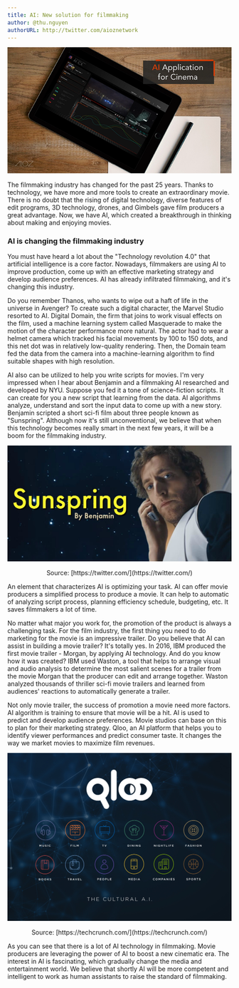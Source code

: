 ```yaml
---
title: AI: New solution for filmmaking
author: @thu.nguyen
authorURL: http://twitter.com/aioznetwork
---
```


![](assets/2021-07-23-filmmaking/aioz-aicx.png)
<!--truncate-->

The filmmaking industry has changed for the past 25 years. Thanks to technology, we have more and more tools to create an extraordinary movie. There is no doubt that the rising of digital technology, diverse features of edit programs, 3D technology, drones, and Gimbels gave film producers a great advantage. Now, we have AI, which created a breakthrough in thinking about making and enjoying movies.

### AI is changing the filmmaking industry

You must have heard a lot about the "Technology revolution 4.0" that artificial intelligence is a core factor. Nowadays, filmmakers are using AI to improve production, come up with an effective marketing strategy and develop audience preferences. AI has already infiltrated filmmaking, and it's changing this industry.

Do you remember Thanos, who wants to wipe out a haft of life in the universe in Avenger? To create such a digital character, the Marvel Studio resorted to AI. Digital Domain, the firm that joins to work visual effects on the film, used a machine learning system called Masquerade to make the motion of the character performance more natural. The actor had to wear a helmet camera which tracked his facial movements by 100 to 150 dots, and this net dot was in relatively low-quality rendering. Then, the Domain team fed the data from the camera into a machine-learning algorithm to find suitable shapes with high resolution.

AI also can be utilized to help you write scripts for movies. I'm very impressed when I hear about Benjamin and a filmmaking AI researched and developed by NYU. Suppose you fed it a tone of science-fiction scripts. It can create for you a new script that learning from the data. AI algorithms analyze, understand and sort the input data to come up with a new story. Benjamin scripted a short sci-fi film about three people known as "Sunspring". Although now it's still unconventional, we believe that when this technology becomes really smart in the next few years, it will be a boom for the filmmaking industry.

![assets/2021-07-23-filmmaking/ClFR7HYWMAE8mKv.jpeg](assets/2021-07-23-filmmaking/ClFR7HYWMAE8mKv.jpeg)

<center>
Source: [https://twitter.com/](https://twitter.com/)
</center>

An element that characterizes AI is optimizing your task. AI can offer movie producers a simplified process to produce a movie. It can help to automatic of analyzing script process, planning efficiency schedule, budgeting, etc. It saves filmmakers a lot of time.

No matter what major you work for, the promotion of the product is always a challenging task. For the film industry, the first thing you need to do marketing for the movie is an impressive trailer. Do you believe that AI can assist in building a movie trailer? It's totally yes. In 2016, IBM produced the first movie trailer - Morgan, by applying AI technology. And do you know how it was created? IBM used Waston, a tool that helps to arrange visual and audio analysis to determine the most salient scenes for a trailer from the movie Morgan that the producer can edit and arrange together. Waston analyzed thousands of thriller sci-fi movie trailers and learned from audiences' reactions to automatically generate a trailer.

Not only movie trailer, the success of promotion a movie need more factors. AI algorithm is training to ensure that movie will be a hit. AI is used to predict and develop audience preferences. Movie studios can base on this to plan for their marketing strategy. Qloo, an AI platform that helps you to identify viewer performances and predict consumer taste. It changes the way we market movies to maximize film revenues.

![assets/2021-07-23-filmmaking/qloo-press-image.jpeg](assets/2021-07-23-filmmaking/qloo-press-image.jpeg)

<center>
Source: [https://techcrunch.com/](https://techcrunch.com/)
</center>

As you can see that there is a lot of AI technology in filmmaking. Movie producers are leveraging the power of AI to boost a new cinematic era. The interest in AI is fascinating, which gradually change the media and entertainment world. We believe that shortly AI will be more competent and intelligent to work as human assistants to raise the standard of filmmaking.
